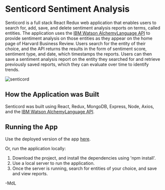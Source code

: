 # Senticord Sentiment Analysis

Senticord is a full stack React Redux web application that enables users to search for, add, save, and delete sentiment analysis reports on terms, called entities. The application uses the [IBM Watson AlchemyLanguage API](https://www.ibm.com/watson/developercloud/alchemy-language/api/v1/#authentication) to provide sentiment analysis on those entities as they appear on the home page of Harvard Business Review. Users search for the entity of their choice, and the API returns the results in the form of sentiment score, sentiment type, and date, which timestamps the reports. Users can then save a sentiment analysis report on the entity they searched for and retrieve previously saved reports, which they can evaluate over time to identify trends. 

![senticord](https://cloud.githubusercontent.com/assets/20372858/23835096/886b19f8-0737-11e7-9a49-9a4885fb434e.jpg)

## How the Application was Built

Senticord was built using React, Redux, MongoDB, Express, Node, Axios, and the [IBM Watson AlchemyLanguage API](https://www.ibm.com/watson/developercloud/alchemy-language/api/v1/#authentication). 

## Running the App

Use the deployed version of the app [here](https://senticord.herokuapp.com).

Or, run the application locally: 

1. Download the project, and install the dependencies using 'npm install'.
2. Use a local server to run the application. 
3. Once the server is running, search for entities of your choice, and save and view reports. 

-MdL